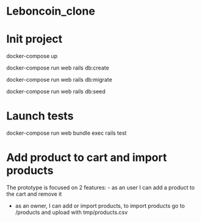 # Leboncoin_clone

# Init project
docker-compose up

docker-compose run web rails db:create

docker-compose run web rails db:migrate

docker-compose run web rails db:seed

# Launch tests
docker-compose run web bundle exec rails test

# Add product to cart and import products

The prototype is focused on 2 features: - as an user I can add a product to the cart and remove it

- as an owner, I can add or import products, to import products go to /products and upload with tmp/products.csv
